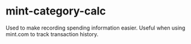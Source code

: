 # mint-category-calc
Used to make recording spending information easier. Useful when using mint.com to track transaction history.
